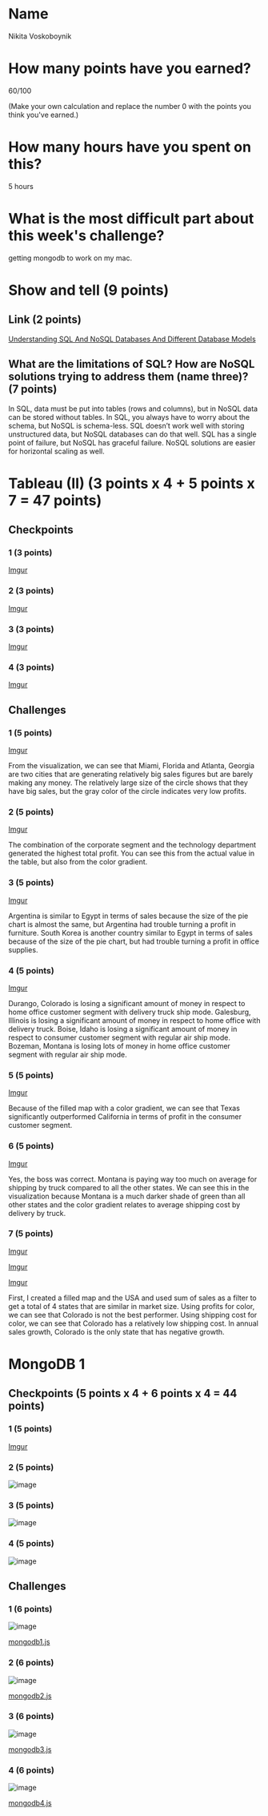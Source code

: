 # Name

Nikita Voskoboynik

# How many points have you earned?

60/100

(Make your own calculation and replace the number 0 with the points you think you've earned.)

# How many hours have you spent on this?

5 hours

# What is the most difficult part about this week's challenge?

getting mongodb to work on my mac.

# Show and tell (9 points)

## Link (2 points)

[Understanding SQL And NoSQL Databases And Different Database Models](https://www.digitalocean.com/community/tutorials/understanding-sql-and-nosql-databases-and-different-database-models)

## What are the limitations of SQL? How are NoSQL solutions trying to address them (name three)? (7 points)

In SQL, data must be put into tables (rows and columns), but in NoSQL data can be stored without tables. In SQL, you always have to worry about the schema, but NoSQL is schema-less. SQL doesn’t work well with storing unstructured data, but NoSQL databases can do that well. SQL has a single point of failure, but NoSQL has graceful failure. NoSQL solutions are easier for horizontal scaling as well.

# Tableau (II) (3 points x 4 + 5 points x 7 = 47 points)

## Checkpoints

### 1 (3 points)

[Imgur](http://i.imgur.com/ltm06dJ.jpg)

### 2 (3 points)

[Imgur](http://i.imgur.com/I7uxsFZ.jpg)

### 3 (3 points)

[Imgur](http://i.imgur.com/5Xnslxw.jpg)

### 4 (3 points)

[Imgur](http://i.imgur.com/yTHOVrf.jpg)

## Challenges

### 1 (5 points)

[Imgur](http://i.imgur.com/mcLNHkL.jpg)

From the visualization, we can see that Miami, Florida and Atlanta, Georgia are two cities that are generating relatively big sales figures but are barely making any money. The relatively large size of the circle shows that they have big sales, but the gray color of the circle indicates very low profits.

### 2 (5 points)

[Imgur](http://i.imgur.com/OgIFaHi.png)

The combination of the corporate segment and the technology department generated the highest total profit. You can see this from the actual value in the table, but also from the color gradient.

### 3 (5 points)

[Imgur](http://i.imgur.com/j8LuKVI.jpg)

Argentina is similar to Egypt in terms of sales because the size of the pie chart is almost the same, but Argentina had trouble turning a profit in furniture. South Korea is another country similar to Egypt in terms of sales because of the size of the pie chart, but had trouble turning a profit in office supplies.

### 4 (5 points)

[Imgur](http://i.imgur.com/qBVaRAN.jpg)

Durango, Colorado is losing a significant amount of money in respect to home office customer segment with delivery truck ship mode. Galesburg, Illinois is losing a significant amount of money in respect to home office with delivery truck. Boise, Idaho is losing a significant amount of money in respect to consumer customer segment with regular air ship mode. Bozeman, Montana is losing lots of money in home office customer segment with regular air ship mode.

### 5 (5 points)

[Imgur](http://i.imgur.com/iB3mjnA.jpg)

Because of the filled map with a color gradient, we can see that Texas significantly outperformed California in terms of profit in the consumer customer segment. 

### 6 (5 points)

[Imgur](http://i.imgur.com/pVPm855.jpg)

Yes, the boss was correct. Montana is paying way too much on average for shipping by truck compared to all the other states. We can see this in the visualization because Montana is a much darker shade of green than all other states and the color gradient relates to average shipping cost by delivery by truck.

### 7 (5 points)

[Imgur](http://i.imgur.com/Nz3EXHT.jpg)

[Imgur](http://i.imgur.com/U4yGOUT)

[Imgur](http://i.imgur.com/GwQxQgT)

First, I created a filled map and the USA and used sum of sales as a filter to get a total of 4 states that are similar in market size. Using profits for color, we can see that Colorado is not the best performer. Using shipping cost for color, we can see that Colorado has a relatively low shipping cost. In annual sales growth, Colorado is the only state that has negative growth.


# MongoDB 1

## Checkpoints (5 points x 4 + 6 points x 4 = 44  points)

### 1 (5 points)

[Imgur](http://i.imgur.com/PsjrsQJ.jpg)

### 2 (5 points)

![image](image.png?raw=true)

### 3 (5 points)

![image](image.png?raw=true)

### 4 (5 points)

![image](image.png?raw=true)

## Challenges


### 1 (6 points)

![image](image.png?raw=true)

[mongodb1.js](mongodb1.js)

### 2 (6 points)

![image](image.png?raw=true)

[mongodb2.js](mongodb2.js)

### 3 (6 points)

![image](image.png?raw=true)

[mongodb3.js](mongodb3.js)

### 4 (6 points)

![image](image.png?raw=true)

[mongodb4.js](mongodb4.js)

